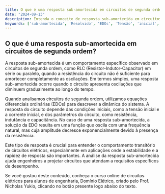 ```yaml
---
title: O que é uma resposta sub-amortecida em circuitos de segunda ordem?
date: "2024-09-13"
description: Entenda o conceito de resposta sub-amortecida em circuitos de segunda ordem e sua importância na análise de circuitos elétricos.
keywords: ['sub-amortecida', 'Resolvido', 'EDOs', 'Tensão', 'inicial', 'EDO', 'Valor']
---
```


## O que é uma resposta sub-amortecida em circuitos de segunda ordem?

A resposta sub-amortecida é um comportamento específico observado em circuitos de segunda ordem, como RLC (Resistor-Indutor-Capacitor) em série ou paralelo, quando a resistência do circuito não é suficiente para amortecer completamente as oscilações. Em termos simples, uma resposta sub-amortecida ocorre quando o circuito apresenta oscilações que diminuem gradualmente ao longo do tempo.

Quando analisamos circuitos de segunda ordem, utilizamos equações diferenciais ordinárias (EDOs) para descrever a dinâmica do sistema. A resposta do circuito depende das condições iniciais, como a tensão inicial e a corrente inicial, e dos parâmetros do circuito, como resistência, indutância e capacitância. No caso de uma resposta sub-amortecida, a solução da EDO resulta em uma função que oscila com uma frequência natural, mas cuja amplitude decresce exponencialmente devido à presença da resistência.

Este tipo de resposta é crucial para entender o comportamento transitório de circuitos elétricos, especialmente em aplicações onde a estabilidade e a rapidez de resposta são importantes. A análise da resposta sub-amortecida ajuda engenheiros a projetar circuitos que atendam a requisitos específicos de desempenho.

Se você gostou deste conteúdo, conheça o curso online de circuitos elétricos para alunos de engenharia, Domínio Elétrico, criado pelo Prof. Nicholas Yukio, clicando no botão presente logo abaixo do texto.